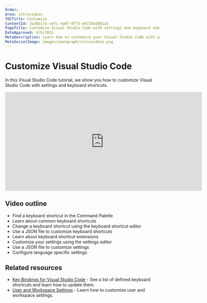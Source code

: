 ```yaml
---
Order:
Area: introvideos
TOCTitle: Customize
ContentId: 3e36b1fa-cefc-4a07-9773-e672da5881a2
PageTitle: Customize Visual Studio Code with settings and keyboard shortcuts
DateApproved: 4/8/2021
MetaDescription: Learn how to customize your Visual Studio Code with settings and keyboard shortcuts.
MetaSocialImage: images/opengraph/introvideos.png
---
```

# Customize Visual Studio Code

In this Visual Studio Code tutorial, we show you how to customize Visual Studio Code with settings and keyboard shortcuts.

<iframe src="https://www.microsoft.com/en-us/videoplayer/embed/RWBdEz" width="640" height="320" allowFullScreen="true" frameBorder="0"></iframe>

## Video outline

* Find a keyboard shortcut in the Command Palette
* Learn about common keyboard shortcuts
* Change a keyboard shortcut using the keyboard shortcut editor
* Use a JSON file to customize keyboard shortcuts
* Learn about keyboard shortcut extensions
* Customize your settings using the settings editor
* Use a JSON file to customize settings
* Configure language specific settings

## Related resources

* [Key Bindings for Visual Studio Code](/docs/getstarted/keybindings.md) - See a list of defined keyboard shortcuts and learn how to update them.
* [User and Workspace Settings](/docs/getstarted/settings.md) - Learn how to customize user and workspace settings.
